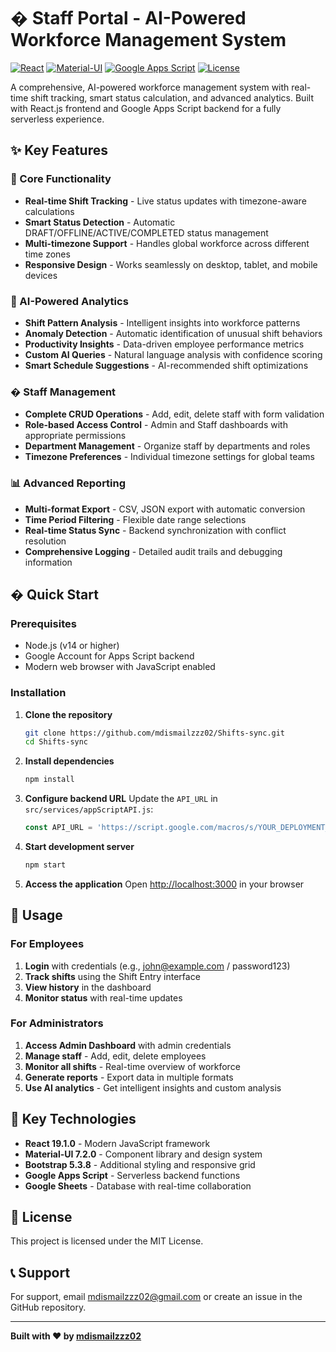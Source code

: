 # � Staff Portal - AI-Powered Workforce Management System

[![React](https://img.shields.io/badge/React-19.1.0-blue.svg)](https://reactjs.org/)
[![Material-UI](https://img.shields.io/badge/Material--UI-7.2.0-green.svg)](https://mui.com/)
[![Google Apps Script](https://img.shields.io/badge/Backend-Google%20Apps%20Script-yellow.svg)](https://script.google.com/)
[![License](https://img.shields.io/badge/License-MIT-red.svg)](LICENSE)

A comprehensive, AI-powered workforce management system with real-time shift tracking, smart status calculation, and advanced analytics. Built with React.js frontend and Google Apps Script backend for a fully serverless experience.

## ✨ Key Features

### 🎯 Core Functionality
- **Real-time Shift Tracking** - Live status updates with timezone-aware calculations
- **Smart Status Detection** - Automatic DRAFT/OFFLINE/ACTIVE/COMPLETED status management
- **Multi-timezone Support** - Handles global workforce across different time zones
- **Responsive Design** - Works seamlessly on desktop, tablet, and mobile devices

### 🧠 AI-Powered Analytics
- **Shift Pattern Analysis** - Intelligent insights into workforce patterns
- **Anomaly Detection** - Automatic identification of unusual shift behaviors
- **Productivity Insights** - Data-driven employee performance metrics
- **Custom AI Queries** - Natural language analysis with confidence scoring
- **Smart Schedule Suggestions** - AI-recommended shift optimizations

### � Staff Management
- **Complete CRUD Operations** - Add, edit, delete staff with form validation
- **Role-based Access Control** - Admin and Staff dashboards with appropriate permissions
- **Department Management** - Organize staff by departments and roles
- **Timezone Preferences** - Individual timezone settings for global teams

### 📊 Advanced Reporting
- **Multi-format Export** - CSV, JSON export with automatic conversion
- **Time Period Filtering** - Flexible date range selections
- **Real-time Status Sync** - Backend synchronization with conflict resolution
- **Comprehensive Logging** - Detailed audit trails and debugging information

## � Quick Start

### Prerequisites
- Node.js (v14 or higher)
- Google Account for Apps Script backend
- Modern web browser with JavaScript enabled

### Installation

1. **Clone the repository**
   ```bash
   git clone https://github.com/mdismailzzz02/Shifts-sync.git
   cd Shifts-sync
   ```

2. **Install dependencies**
   ```bash
   npm install
   ```

3. **Configure backend URL**
   Update the `API_URL` in `src/services/appScriptAPI.js`:
   ```javascript
   const API_URL = 'https://script.google.com/macros/s/YOUR_DEPLOYMENT_ID/exec';
   ```

4. **Start development server**
   ```bash
   npm start
   ```

5. **Access the application**
   Open [http://localhost:3000](http://localhost:3000) in your browser

## 📱 Usage

### For Employees
1. **Login** with credentials (e.g., john@example.com / password123)
2. **Track shifts** using the Shift Entry interface
3. **View history** in the dashboard
4. **Monitor status** with real-time updates

### For Administrators
1. **Access Admin Dashboard** with admin credentials
2. **Manage staff** - Add, edit, delete employees
3. **Monitor all shifts** - Real-time overview of workforce
4. **Generate reports** - Export data in multiple formats
5. **Use AI analytics** - Get intelligent insights and custom analysis

## 🔧 Key Technologies

- **React 19.1.0** - Modern JavaScript framework
- **Material-UI 7.2.0** - Component library and design system
- **Bootstrap 5.3.8** - Additional styling and responsive grid
- **Google Apps Script** - Serverless backend functions
- **Google Sheets** - Database with real-time collaboration

## 📄 License

This project is licensed under the MIT License.

## 📞 Support

For support, email mdismailzzz02@gmail.com or create an issue in the GitHub repository.

---

**Built with ❤️ by [mdismailzzz02](https://github.com/mdismailzzz02)**
